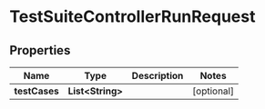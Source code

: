 

# TestSuiteControllerRunRequest


## Properties

| Name | Type | Description | Notes |
|------------ | ------------- | ------------- | -------------|
|**testCases** | **List&lt;String&gt;** |  |  [optional] |



